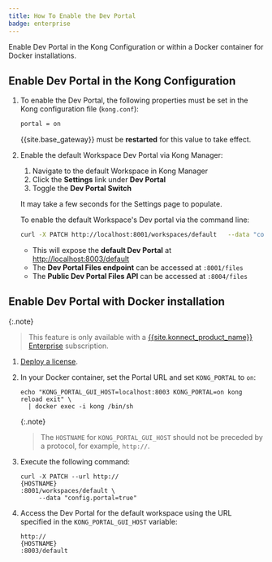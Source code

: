```yaml
---
title: How To Enable the Dev Portal
badge: enterprise
---
```


Enable Dev Portal in the Kong Configuration or within a Docker container for Docker installations.

## Enable Dev Portal in the Kong Configuration

1. To enable the Dev Portal, the following properties must be set in the Kong
configuration file (`kong.conf`):

   ```bash
   portal = on
   ```

   {{site.base_gateway}} must be **restarted** for this value to take effect.

2. Enable the default Workspace Dev Portal via Kong Manager:

   1. Navigate to the default Workspace in Kong Manager
   2. Click the **Settings** link under **Dev Portal**
   3. Toggle the **Dev Portal Switch**

   It may take a few seconds for the Settings page to populate.

   To enable the default Workspace's Dev portal via the command line:

   ```bash
   curl -X PATCH http://localhost:8001/workspaces/default   --data "config.portal=true"
   ```

   - This will expose the **default Dev Portal** at [http://localhost:8003/default](http://localhost:8003/default)
   - The **Dev Portal Files endpoint** can be accessed at `:8001/files`
   - The **Public Dev Portal Files API** can be accessed at `:8004/files`

## Enable Dev Portal with Docker installation

{:.note}
> This feature is only available with a [{{site.konnect_product_name}} Enterprise](/gateway/{{page.kong_version}}/plan-and-deploy/licenses) subscription.

1. [Deploy a license](/gateway/{{page.kong_version}}/plan-and-deploy/licenses/deploy-license).

2. In your Docker container, set the Portal URL and set `KONG_PORTAL` to `on`:

    ```plaintext
    echo "KONG_PORTAL_GUI_HOST=localhost:8003 KONG_PORTAL=on kong reload exit" \
      | docker exec -i kong /bin/sh
    ```

    {:.note}
    > The `HOSTNAME` for `KONG_PORTAL_GUI_HOST` should not be preceded by a protocol, for example, `http://`.

3. Execute the following command:

    <pre><code>curl -X PATCH --url http://<div contenteditable="true">{HOSTNAME}</div>:8001/workspaces/default \
        --data "config.portal=true"</code></pre>

4. Access the Dev Portal for the default workspace using the URL specified
in the `KONG_PORTAL_GUI_HOST` variable:

    <pre><code>http://<div contenteditable="true">{HOSTNAME}</div>:8003/default</code></pre>
